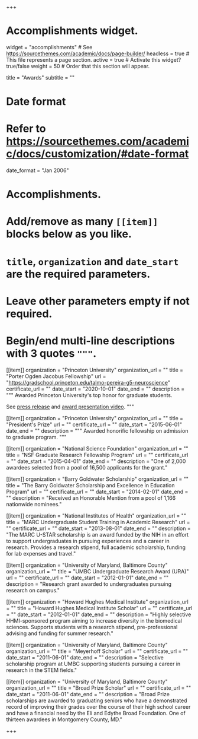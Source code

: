 +++
# Accomplishments widget.
widget = "accomplishments"  # See https://sourcethemes.com/academic/docs/page-builder/
headless = true  # This file represents a page section.
active = true  # Activate this widget? true/false
weight = 50  # Order that this section will appear.

title = "Awards"
subtitle = ""

# Date format
#   Refer to https://sourcethemes.com/academic/docs/customization/#date-format
date_format = "Jan 2006"

# Accomplishments.
#   Add/remove as many `[[item]]` blocks below as you like.
#   `title`, `organization` and `date_start` are the required parameters.
#   Leave other parameters empty if not required.
#   Begin/end multi-line descriptions with 3 quotes `"""`.

[[item]]
  organization = "Princeton University"
  organization_url = ""
  title = "Porter Ogden Jacobus Fellowship"
  url = "https://gradschool.princeton.edu/talmo-pereira-g5-neuroscience"
  certificate_url = ""
  date_start = "2020-10-01"
  date_end = ""
  description = """
Awarded Princeton University's top honor for graduate students.

See [press release](https://www.princeton.edu/news/2020/02/13/four-win-jacobus-fellowship-princetons-top-graduate-student-honor) and [award presentation video](https://alumni.princeton.edu/lecture/jacobus-fellows-alumni-day-2020).
"""


[[item]]
  organization = "Princeton University"
  organization_url = ""
  title = "President's Prize"
  url = ""
  certificate_url = ""
  date_start = "2015-06-01"
  date_end = ""
  description = """
Awarded honorific fellowship on admission to graduate program.
"""


[[item]]
  organization = "National Science Foundation"
  organization_url = ""
  title = "NSF Graduate Research Fellowship Program"
  url = ""
  certificate_url = ""
  date_start = "2015-04-01"
  date_end = ""
  description = "One of 2,000 awardees selected from a pool of 16,500 applicants for the grant."


[[item]]
  organization = "Barry Goldwater Scholarship"
  organization_url = ""
  title = "The Barry Goldwater Scholarship and Excellence in Education Program"
  url = ""
  certificate_url = ""
  date_start = "2014-02-01"
  date_end = ""
  description = "Received an Honorable Mention from a pool of 1,166 nationwide nominees."


[[item]]
  organization = "National Institutes of Health"
  organization_url = ""
  title = "MARC Undergraduate Student Training in Academic Research"
  url = ""
  certificate_url = ""
  date_start = "2013-08-01"
  date_end = ""
  description = "The MARC U-STAR scholarship is an award funded by the NIH in an effort to support undergraduates in pursuing experiences and a career in research. Provides a research stipend, full academic scholarship, funding for lab expenses and travel."


[[item]]
  organization = "University of Maryland, Baltimore County"
  organization_url = ""
  title = "UMBC Undergraduate Research Award (URA)"
  url = ""
  certificate_url = ""
  date_start = "2012-01-01"
  date_end = ""
  description = "Research grant awarded to undergraduates pursuing research on campus."


[[item]]
  organization = "Howard Hughes Medical Institute"
  organization_url = ""
  title = "Howard Hughes Medical Institute Scholar"
  url = ""
  certificate_url = ""
  date_start = "2012-01-01"
  date_end = ""
  description = "Highly selective HHMI-sponsored program aiming to increase diversity in the biomedical sciences. Supports students with a research stipend, pre-professional advising and funding for summer research."


[[item]]
  organization = "University of Maryland, Baltimore County"
  organization_url = ""
  title = "Meyerhoff Scholar"
  url = ""
  certificate_url = ""
  date_start = "2011-06-01"
  date_end = ""
  description = "Selective scholarship program at UMBC supporting students pursuing a career in research in the STEM fields."


[[item]]
  organization = "University of Maryland, Baltimore County"
  organization_url = ""
  title = "Broad Prize Scholar"
  url = ""
  certificate_url = ""
  date_start = "2011-06-01"
  date_end = ""
  description = "Broad Prize scholarships are awarded to graduating seniors who have a demonstrated record of improving their grades over the course of their high school career and have a financial need by the Eli and Edythe Broad Foundation. One of thirteen awardees in Montgomery County, MD."

+++
